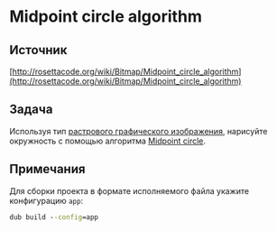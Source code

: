 ﻿# Midpoint circle algorithm

## Источник

[http://rosettacode.org/wiki/Bitmap/Midpoint_circle_algorithm](http://rosettacode.org/wiki/Bitmap/Midpoint_circle_algorithm)

## Задача

Используя тип [растрового графического изображения](../bitmap/readme.md), нарисуйте окружность с помощью алгоритма [Midpoint circle](https://en.wikipedia.org/wiki/Midpoint_circle_algorithm).

## Примечания

Для сборки проекта в формате исполняемого файла укажите конфигурацию `app`:

```cmd
dub build --config=app
```
